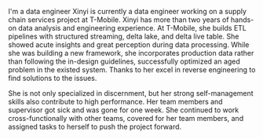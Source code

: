 I'm a data engineer 
Xinyi is currently a data engineer working on a supply chain services project at T-Mobile. Xinyi has more than two years of hands-on data analysis and engineering experience. At T-Mobile, she builds ETL pipelines with structured streaming, delta lake, and delta live table. She showed acute insights and great perception during data processing. While she was building a new framework, she incorporates production data rather than following the in-design guidelines, successfully optimized an aged problem in the existed system. Thanks to her excel in reverse engineering to find solutions to the issues.

She is not only specialized in discernment, but her strong self-management skills also contribute to high performance. Her team members and supervisor got sick and was gone for one week. She continued to work cross-functionally with other teams, covered for her team members, and assigned tasks to herself to push the project forward.